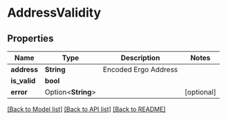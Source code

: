 # AddressValidity

## Properties

Name | Type | Description | Notes
------------ | ------------- | ------------- | -------------
**address** | **String** | Encoded Ergo Address | 
**is_valid** | **bool** |  | 
**error** | Option<**String**> |  | [optional]

[[Back to Model list]](../README.md#documentation-for-models) [[Back to API list]](../README.md#documentation-for-api-endpoints) [[Back to README]](../README.md)


